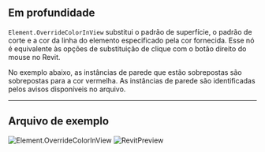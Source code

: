 ## Em profundidade
`Element.OverrideColorInView` substitui o padrão de superfície, o padrão de corte e a cor da linha do elemento especificado pela cor fornecida. Esse nó é equivalente às opções de substituição de clique com o botão direito do mouse no Revit.

No exemplo abaixo, as instâncias de parede que estão sobrepostas são sobrepostas para a cor vermelha. As instâncias de parede são identificadas pelos avisos disponíveis no arquivo.
___
## Arquivo de exemplo

![Element.OverrideColorInView](./Revit.Elements.Element.OverrideColorInView_img.jpg)
![RevitPreview](Revit.Elements.Element.OverrideColorInView_RevitPreview.png)
